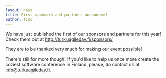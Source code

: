 ```yaml
---
layout: news
title: First sponsors and partners announced!
author: Timo
---
```


We have just published the first of our sponsors and partners for this year! Check them out at http://turkuagileday.fi/sponsors/

They are to be thanked very much for making our event possible!

There's still for more though! If you'd like to help us once more create the coziest software conference in Finland, please, do contact us at info@turkuagileday.fi.

